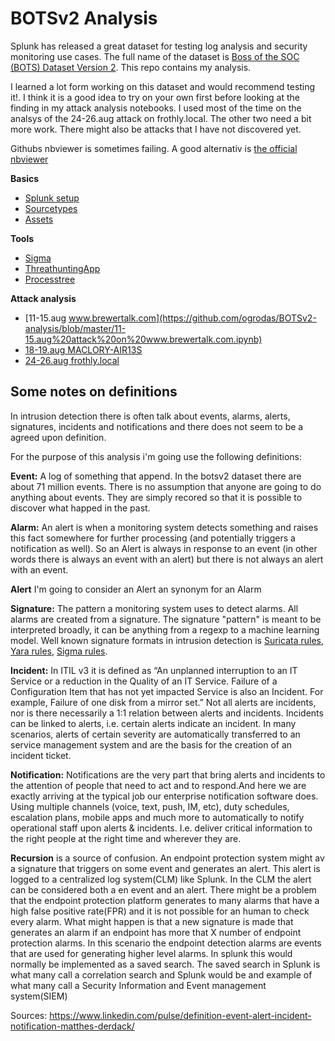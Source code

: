 # BOTSv2 Analysis

Splunk has released a great dataset for testing log analysis and security monitoring use cases. The full name of the dataset is [Boss of the SOC (BOTS) Dataset Version 2](https://github.com/splunk/botsv2/). This repo contains my analysis. 

I learned a lot form working on this dataset and would recommend testing it!. I think it is a good idea to try on your own first before looking at the finding in my attack analysis notebooks. I used most of the time on the analsys of the 24-26.aug attack on frothly.local. The other two need a bit more work. There might also be attacks that I have not discovered yet. 

Githubs nbviewer is sometimes failing. A good alternativ is [the official nbviewer](https://nbviewer.jupyter.org/github/ogrodas/BOTSv2-analysis/tree/master/)

**Basics**
* [Splunk setup](https://github.com/ogrodas/BOTSv2-analysis/blob/master/splunk.ipynb)
* [Sourcetypes](https://github.com/ogrodas/BOTSv2-analysis/blob/master/sourcetypes.ipynb)
* [Assets](https://github.com/ogrodas/BOTSv2-analysis/blob/master/assets.ipynb)

**Tools**

* [Sigma](https://github.com/ogrodas/BOTSv2-analysis/blob/master/sigma.ipynb)
* [ThreathuntingApp](https://github.com/ogrodas/BOTSv2-analysis/blob/master/threathuntingapp.ipynb)
* [Processtree](https://github.com/ogrodas/BOTSv2-analysis/blob/master/proctree.ipynb)

**Attack analysis**

* [11-15.aug www.brewertalk.com](https://github.com/ogrodas/BOTSv2-analysis/blob/master/11-15.aug%20attack%20on%20www.brewertalk.com.ipynb)
* [18-19.aug MACLORY-AIR13S](https://github.com/ogrodas/BOTSv2-analysis/blob/master/18-19.aug%20crypto%20virus%20on%20MACLORY-AIR13S.ipynb)
* [24-26.aug frothly.local](https://github.com/ogrodas/BOTSv2-analysis/blob/master/24-26.aug%20attack%20on%20frothly.ipynb)

## Some notes on definitions
In intrusion detection there is often talk about events, alarms, alerts, signatures, incidents and notifications and there does not seem to be a agreed upon definition. 

For the purpose of this analysis i'm going use the following definitions:

**Event:** A log of something that append. In the botsv2 dataset there are about 71 million events. There is no assumption that anyone are going to do anything about events. They are simply recored so that it is possible to discover what happed in the past.

**Alarm:** An alert is when a monitoring system detects something and raises this fact somewhere for further processing (and potentially triggers a notification as well). So an Alert is always in response to an event (in other words there is always an event with an alert) but there is not always an alert with an event. 

**Alert**
I'm going to consider an Alert an synonym for an Alarm

**Signature:** The pattern a monitoring system uses to detect alarms. All alarms are created from a signature. The signature "pattern" is meant to be interpreted broadly, it can be anything from a regexp to a machine learning model. Well known signature formats in intrusion detection is [Suricata rules](https://suricata.readthedocs.io/en/suricata-4.1.3/rules/intro.html), [Yara rules](https://github.com/Yara-Rules/rules), [Sigma rules](https://github.com/Neo23x0/sigma/tree/master/rules). 

**Incident:**
In ITIL v3 it is defined as “An unplanned interruption to an IT Service or a reduction in the Quality of an IT Service. Failure of a Configuration Item that has not yet impacted Service is also an Incident. For example, Failure of one disk from a mirror set.” Not all alerts are incidents, nor is there necessarily a 1:1 relation between alerts and incidents. Incidents can be linked to alerts, i.e. certain alerts indicate an incident. In many scenarios, alerts of certain severity are automatically transferred to an service management system and are the basis for the creation of an incident ticket.

**Notification:** Notifications are the very part that bring alerts and incidents to the attention of people that need to act and to respond.And here we are exactly arriving at the typical job our enterprise notification software does. Using multiple channels (voice, text, push, IM, etc), duty schedules, escalation plans, mobile apps and much more to automatically to notify operational staff upon alerts & incidents. I.e. deliver critical information to the right people at the right time and wherever they are.

**Recursion** is a source of confusion. An endpoint protection system might av a signature that triggers on some event and generates an alert. This alert is logged to a centralized log system(CLM) like Splunk.  In the CLM the alert can be considered both a en event and an alert. There might be a problem that the endpoint protection platform generates to many alarms that have a high false positive rate(FPR) and it is not possible for an human to check every alarm. What might happen is that a new signature is made that generates an alarm if an endpoint has more that X number of endpoint protection alarms. In this scenario the endpoint detection alarms are events that are used for generating higher level alarms. In splunk this would normally be implemented as a saved search. The saved search in Splunk is what many call a correlation search and Splunk would be and example of what many call a Security Information and Event management system(SIEM)

Sources:
https://www.linkedin.com/pulse/definition-event-alert-incident-notification-matthes-derdack/

